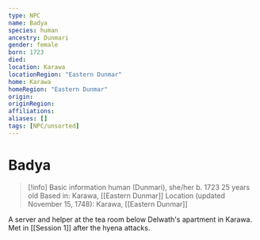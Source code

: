 ```yaml
---
type: NPC
name: Badya
species: human
ancestry: Dunmari
gender: female
born: 1723
died: 
location: Karawa
locationRegion: "Eastern Dunmar"
home: Karawa
homeRegion: "Eastern Dunmar"
origin:
originRegion:
affiliations: 
aliases: []
tags: [NPC/unsorted]
---
```

# Badya
>[!info] Basic information
>human (Dunmari), she/her
>b. 1723
>25 years old
>Based in: Karawa, [[Eastern Dunmar]]
>Location (updated November 15, 1748): Karawa, [[Eastern Dunmar]]

A server and helper at the tea room below Delwath's apartment in Karawa. Met in [[Session 1]] after the hyena attacks.